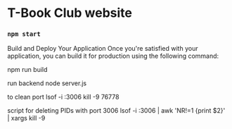 # T-Book Club website


### `npm start`


Build and Deploy Your Application
Once you're satisfied with your application, you can build it for production using the following command:

npm run build


run backend
node server.js

to clean port
lsof -i :3006
kill -9 76778

script for deleting PIDs with port 3006
lsof -i :3006 | awk 'NR!=1 {print $2}' | xargs kill -9